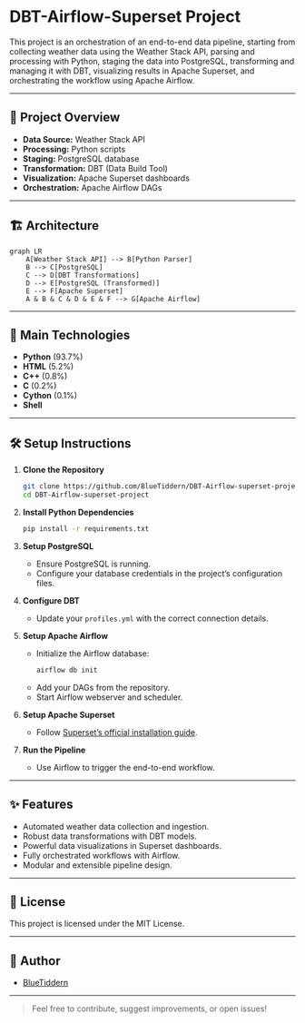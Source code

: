 
# DBT-Airflow-Superset Project

This project is an orchestration of an end-to-end data pipeline, starting from collecting weather data using the Weather Stack API, parsing and processing with Python, staging the data into PostgreSQL, transforming and managing it with DBT, visualizing results in Apache Superset, and orchestrating the workflow using Apache Airflow.

---

## 🚀 Project Overview

- **Data Source:** Weather Stack API
- **Processing:** Python scripts
- **Staging:** PostgreSQL database
- **Transformation:** DBT (Data Build Tool)
- **Visualization:** Apache Superset dashboards
- **Orchestration:** Apache Airflow DAGs

---

## 🏗️ Architecture

```mermaid
graph LR
    A[Weather Stack API] --> B[Python Parser]
    B --> C[PostgreSQL]
    C --> D[DBT Transformations]
    D --> E[PostgreSQL (Transformed)]
    E --> F[Apache Superset]
    A & B & C & D & E & F --> G[Apache Airflow]
```

---

## 📂 Main Technologies

- **Python** (93.7%)
- **HTML** (5.2%)
- **C++** (0.8%)
- **C** (0.2%)
- **Cython** (0.1%)
- **Shell**

---

## 🛠️ Setup Instructions

1. **Clone the Repository**
   ```bash
   git clone https://github.com/BlueTiddern/DBT-Airflow-superset-project.git
   cd DBT-Airflow-superset-project
   ```

2. **Install Python Dependencies**
   ```bash
   pip install -r requirements.txt
   ```

3. **Setup PostgreSQL**
   - Ensure PostgreSQL is running.
   - Configure your database credentials in the project’s configuration files.

4. **Configure DBT**
   - Update your `profiles.yml` with the correct connection details.

5. **Setup Apache Airflow**
   - Initialize the Airflow database:
     ```bash
     airflow db init
     ```
   - Add your DAGs from the repository.
   - Start Airflow webserver and scheduler.

6. **Setup Apache Superset**
   - Follow [Superset’s official installation guide](https://superset.apache.org/docs/installation/installing-superset-from-scratch).

7. **Run the Pipeline**
   - Use Airflow to trigger the end-to-end workflow.

---

## ✨ Features

- Automated weather data collection and ingestion.
- Robust data transformations with DBT models.
- Powerful data visualizations in Superset dashboards.
- Fully orchestrated workflows with Airflow.
- Modular and extensible pipeline design.

---

## 📜 License

This project is licensed under the MIT License.

---

## 👤 Author

- [BlueTiddern](https://github.com/BlueTiddern)

---

> Feel free to contribute, suggest improvements, or open issues!
